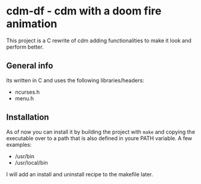 # cdm-df - cdm with a doom fire animation
This project is a C rewrite of cdm adding functionalities to make it look and perform better.

## General info
Its written in C and uses the following libraries/headers:
* ncurses.h
* menu.h

## Installation
As of now you can install it by building the project with ``` make ``` and copying the executable over to a path that is also defined in youre PATH variable.
A few examples:
* /usr/bin
* /usr/local/bin

I will add an install and uninstall recipe to the makefile later.